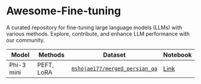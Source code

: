 # Awesome-Fine-tuning
A curated repository for fine-tuning large language models (LLMs) with various methods. Explore, contribute, and enhance LLM performance with our community.

| Model             |  Methods | Dataset                | Notebook          |
|-------------------|--------------------|------------------------|-------------------|
| Phi-3 mini             | PEFT, LoRA              | [`mshojaei77/merged_persian_qa`](https://huggingface.co/datasets/mshojaei77/merged_persian_qa)           | [Link](https://github.com/mshojaei77/Awesome-Fine-tuning/blob/main/fine_tuning_phi_3_mini_lora.ipynb)         |
